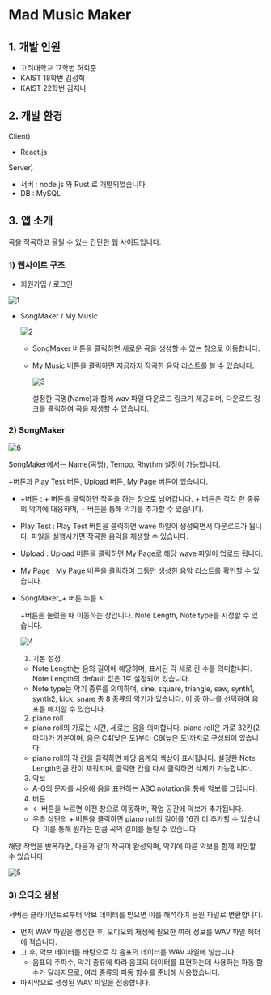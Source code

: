 # Mad Music Maker

## 1. 개발 인원

- 고려대학교 17학번 허회준
- KAIST 18학번 김성혁
- KAIST 22학번 김지나

## 2. 개발 환경

Client)

- React.js

Server)

- 서버 : node.js 와 Rust 로 개발되었습니다.
- DB : MySQL

## 3. 앱 소개

곡을 작곡하고 올릴 수 있는 간단한 웹 사이트입니다.

### 1) 웹사이트 구조

- 회원가입 / 로그인

![1](https://user-images.githubusercontent.com/80519883/185916951-1823044d-0ab1-404a-99bb-36c47babdb48.png)

- SongMaker / My Music
    
    ![2](https://user-images.githubusercontent.com/80519883/185917015-56cf3f06-22d0-4b7e-9efd-fc8db6149592.png)

    
    - SongMaker 버튼을 클릭하면 새로운 곡을 생성할 수 있는 창으로 이동합니다.
    - My Music 버튼을 클릭하면 지금까지 작곡한 음악 리스트를 볼 수 있습니다.
        
        ![3](https://user-images.githubusercontent.com/80519883/185917287-32781798-e7ef-4583-b216-780c5ea3ca51.png)
        
        설정한 곡명(Name)과 함께 wav 파일 다운로드 링크가 제공되며, 다운로드 링크를 클릭하여 곡을 재생할 수 있습니다.
        

### 2) SongMaker

![6](https://user-images.githubusercontent.com/80519883/185917271-83b3af5e-9104-498c-8853-4a42335ce33a.png)

SongMaker에서는 Name(곡명), Tempo, Rhythm 설정이 가능합니다.

+버튼과 Play Test 버튼, Upload 버튼, My Page 버튼이 있습니다.

- +버튼 : + 버튼을 클릭하면 작곡을 하는 창으로 넘어갑니다. + 버튼은 각각 한 종류의 악기에 대응하며, + 버튼을 통해 악기를 추가할 수 있습니다.
- Play Test : Play Test 버튼을 클릭하면 wave 파일이 생성되면서 다운로드가 됩니다. 파일을 실행시키면 작곡한 음악을 재생할 수 있습니다.
- Upload : Upload 버튼을 클릭하면 My Page로 해당 wave 파일이 업로드 됩니다.
- My Page : My Page 버튼을 클릭하여 그동안 생성한 음악 리스트를 확인할 수 있습니다.
- SongMaker_+ 버튼 누를 시
    
    +버튼을 눌렀을 때 이동하는 창입니다. Note Length, Note type를 지정할 수 있습니다.
    
    ![4](https://user-images.githubusercontent.com/80519883/185917201-19a18d9a-489e-4f58-93d4-e90a080e645d.png)
    
    1) 기본 설정
    
    - Note Length는 음의 길이에 해당하며, 표시된 각 세로 칸 수를 의미합니다. Note Length의 default 값은 1로 설정되어 있습니다.
    - Note type는 악기 종류를 의미하며, sine, square, triangle, saw, synth1, synth2, kick, snare 총 8 종류의 악기가 있습니다. 이 중 하나를 선택하여 음표를 배치할 수 있습니다.
    
    2) piano roll
    
    - piano roll의 가로는 시간, 세로는 음을 의미합니다. piano roll은 가로 32칸(2마디)가 기본이며, 음은 C4(낮은 도)부터 C6(높은 도)까지로 구성되어 있습니다.
    - piano roll의 각 칸을 클릭하면 해당 음계와 색상이 표시됩니다. 설정한 Note Length만큼 칸이 채워지며, 클릭한 칸을 다시 클릭하면 삭제가 가능합니다.
    
    3) 악보
    
    - A-G의 문자를 사용해 음을 표현하는 ABC notation을 통해 악보를 그립니다.
    
    4) 버튼
    
    - ← 버튼을 누르면 이전 창으로 이동하며, 작업 공간에 악보가 추가됩니다.
    - 우측 상단의 + 버튼을 클릭하면 piano roll의 길이를 16칸 더 추가할 수 있습니다. 이를 통해 원하는 만큼 곡의 길이를 늘릴 수 있습니다.
    

해당 작업을 반복하면, 다음과 같이 작곡이 완성되며, 악기에 따른 악보를 함께 확인할 수 있습니다.

![5](https://user-images.githubusercontent.com/80519883/185917313-3715dd34-e0f4-461f-8e4e-25aa072a1eb6.png)

### 3) 오디오 생성

서버는 클라이언트로부터 악보 데이터를 받으면 이를 해석하여 음원 파일로 변환합니다.

- 먼저 WAV 파일을 생성한 후, 오디오의 재생에 필요한 여러 정보를 WAV 파일 헤더에 적습니다.
- 그 후, 악보 데이터를 바탕으로 각 음표의 데이터를 WAV 파일에 넣습니다.
    - 음표의 주파수, 악기 종류에 따라 음표의 데이터를 표현하는데 사용하는 파동 함수가 달라지므로, 여러 종류의 파동 함수를 준비해 사용했습니다.
- 마지막으로 생성된 WAV 파일을 전송합니다.
